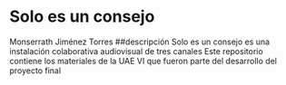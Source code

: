 # Solo es un consejo
Monserrath Jiménez Torres
##descripción Solo es un consejo es una instalación colaborativa audiovisual de tres canales
Este repositorio contiene los materiales de la UAE VI que fueron parte del desarrollo del proyecto final 
